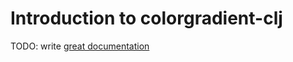 # Introduction to colorgradient-clj

TODO: write [great documentation](http://jacobian.org/writing/what-to-write/)
